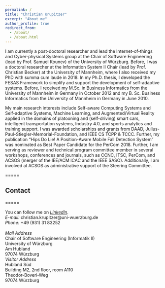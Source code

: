 ```yaml
---
permalink: /
title: "Christian Krupitzer"
excerpt: "About me"
author_profile: true
redirect_from: 
  - /about/
  - /about.html
---
```


I am currently a post-doctoral researcher and lead the Internet-of-things and Cyber-physical Systems group at the Chair of Software Engineering (lead by Prof. Samuel Kounev) of the University of Würzburg. Before, I was a doctoral researcher at the Information System II Chair (lead by Prof. Christian Becker) at the University of Mannheim, where I also received my PhD with summa cum laude in 2018. In my Ph.D. thesis, I developed the FESAS Framework to simplify and support the development of self-adaptive systems. Before, I received my M.Sc. in Business Informatics from the University of Mannheim in Germany in October 2012 and my B. Sc. Business Informatics from the University of Mannheim in Germany in June 2010.

My main research interests include Self-aware Computing Systems and Self-adaptive Systems, Machine Learning, and Augmented/Virtual Reality applied in the domains of platooning and (self-driving) smart cars, intelligent transportation systems, Industry 4.0, and sports analytics and training support. I was awarded scholarships and grants from DAAD, Julius-Paul-Stiegler-Memorial-Foundation, and IEEE CS TCPP & TCCC. Further, my publication “Hips Do Lie! A Position-Aware Mobile Fall Detection System” was nominated as Best Paper Candidate for the PerCom 2018. Further, I am serving as reviewer and technical program committee member in several workshops, conferences and journals, such as CCNC, ITSC, PerCom, and ACSOS (merger of the IEE/ACM ICAC and the IEEE SASO). Additionally, I am involved at ACSOS as administrative support of the Steering Committee.

=====
## Contact
=====

<section class="vcard">
    <div>
      You can follow me on <em><a href="https://www.linkedin.com/in/christian-krupitzer/">LinkedIn</a></em>. <br />
      <em>E-mail:</em> christian.krupitzer@uni-wuerzburg.de <br />
      <em>Phone:</em> +49 (931) 31 83252  <br /> <br />
    </div>
    <div class="contactleft">
      <em>Mail Address</em> <br />
      Chair of Software Engineering (Informatik II) <br />
      University of Würzburg <br />
      Am Hubland <br />
      97074 Würzburg <br />
    </div>
    <div class="contactright">
      <em>Visitor Address</em> <br />
      Hubland Süd <br />
      Building M2, 2nd floor, room A110 <br />
      Theodor-Boveri-Weg <br />
      97074 Würzburg
    </div>
</section>
